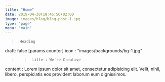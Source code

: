 ```yaml
---
title: "Home"
date: 2019-04-30T18:46:56+02:00
image: images/blog/blog-post-1.jpg
type: "page"
menu: "main"
---
```


>      Heading

draft: false
    [params.counter]
icon : "images/backgrounds/bg-1.jpg"

>>      title : We're Creative

content : Lorem ipsum dolor sit amet, consectetur adipisicing elit. Velit, nihil, libero, perspiciatis eos provident laborum eum dignissimos.
